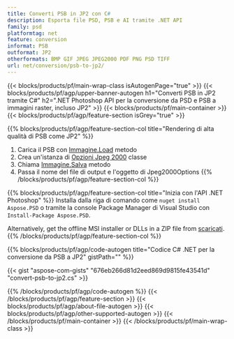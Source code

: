 ```yaml
---
title: Converti PSB in JP2 con C#
description: Esporta file PSD, PSB e AI tramite .NET API
family: psd
platformtag: net
feature: conversion
informat: PSB
outformat: JP2
otherformats: BMP GIF JPEG JPEG2000 PDF PNG PSD TIFF
url: net/conversion/psb-to-jp2/
---
```


{{< blocks/products/pf/main-wrap-class isAutogenPage="true" >}}
{{< blocks/products/pf/agp/upper-banner-autogen h1="Converti PSB in JP2 tramite C#" h2=".NET Photoshop API per la conversione da PSD e PSB a immagini raster, incluso JP2" >}}
{{< blocks/products/pf/main-container >}}
{{< blocks/products/pf/agp/feature-section isGrey="true" >}}

{{% blocks/products/pf/agp/feature-section-col title="Rendering di alta qualità di PSB come JP2" %}}
1. Carica il PSB con [Immagine.Load](https://apireference.aspose.com/psd/net/aspose.psd/image/methods/load/index) metodo
1. Crea un'istanza di [Opzioni Jpeg 2000](https://apireference.aspose.com/psd/net/aspose.psd.imageoptions/Jpeg2000Options) classe
1. Chiama [Immagine.Salva](https://apireference.aspose.com/psd/net/aspose.psd/image/methods/save/index) metodo
1. Passa il nome del file di output e l'oggetto di Jpeg2000Options
{{% /blocks/products/pf/agp/feature-section-col %}}

{{% blocks/products/pf/agp/feature-section-col title="Inizia con l'API .NET Photoshop" %}}
Installa dalla riga di comando come ```nuget install Aspose.PSD``` o tramite la console Package Manager di Visual Studio con ```Install-Package Aspose.PSD```.

Alternatively, get the offline MSI installer or DLLs in a ZIP file from [scaricati](https://releases.aspose.com/psd/net).
{{% /blocks/products/pf/agp/feature-section-col %}}

{{% blocks/products/pf/agp/code-autogen title="Codice C# .NET per la conversione da PSB a JP2" gistPath="" %}}

{{< gist "aspose-com-gists" "676eb266d81d2eed869d9815fe43541d" "convert-psb-to-jp2.cs" >}}

{{% /blocks/products/pf/agp/code-autogen %}}
{{< /blocks/products/pf/agp/feature-section >}}
{{< blocks/products/pf/agp/about-file-autogen >}}
{{< blocks/products/pf/agp/other-supported-autogen >}}
{{< /blocks/products/pf/main-container >}}
{{< /blocks/products/pf/main-wrap-class >}}

